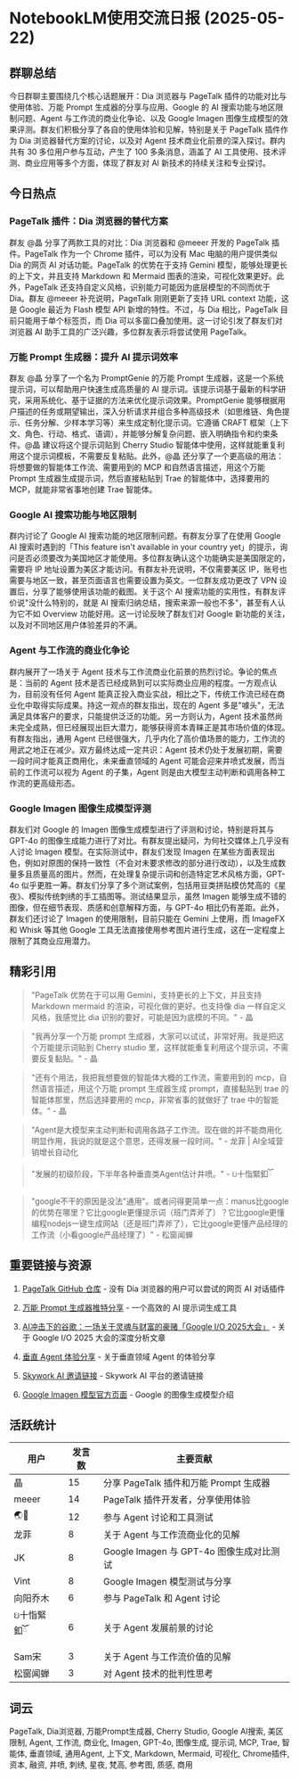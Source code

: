 # NotebookLM使用交流日报 (2025-05-22)

## 群聊总结

今日群聊主要围绕几个核心话题展开：Dia 浏览器与 PageTalk 插件的功能对比与使用体验、万能 Prompt 生成器的分享与应用、Google 的 AI 搜索功能与地区限制问题、Agent 与工作流的商业化争论、以及 Google Imagen 图像生成模型的效果评测。群友们积极分享了各自的使用体验和见解，特别是关于 PageTalk 插件作为 Dia 浏览器替代方案的讨论，以及对 Agent 技术商业化前景的深入探讨。群内共有 30 多位用户参与互动，产生了 100 多条消息，涵盖了 AI 工具使用、技术评测、商业应用等多个方面，体现了群友对 AI 新技术的持续关注和专业探讨。

## 今日热点

### PageTalk 插件：Dia 浏览器的替代方案

群友 @晶 分享了两款工具的对比：Dia 浏览器和 @meeer 开发的 PageTalk 插件。PageTalk 作为一个 Chrome 插件，可以为没有 Mac 电脑的用户提供类似 Dia 的网页 AI 对话功能。PageTalk 的优势在于支持 Gemini 模型，能够处理更长的上下文，并且支持 Markdown 和 Mermaid 图表的渲染，可视化效果更好。此外，PageTalk 还支持自定义风格，识别能力可能因为底层模型的不同而优于 Dia。群友 @meeer 补充说明，PageTalk 刚刚更新了支持 URL context 功能，这是 Google 最近为 Flash 模型 API 新增的特性。不过，与 Dia 相比，PageTalk 目前只能用于单个标签页，而 Dia 可以多窗口叠加使用。这一讨论引发了群友们对浏览器 AI 助手工具的广泛兴趣，多位群友表示将尝试使用 PageTalk。

### 万能 Prompt 生成器：提升 AI 提示词效率

群友 @晶 分享了一个名为 PromptGenie 的万能 Prompt 生成器，这是一个系统提示词，可以帮助用户快速生成高质量的 AI 提示词。该提示词基于最新的科学研究，采用系统化、基于证据的方法来优化提示词效果。PromptGenie 能够根据用户描述的任务或期望输出，深入分析请求并组合多种高级技术（如思维链、角色提示、任务分解、少样本学习等）来生成定制化提示词。它遵循 CRAFT 框架（上下文、角色、行动、格式、语调），并能够分解复杂问题、嵌入明确指令和约束条件。@晶 建议将这个提示词贴到 Cherry Studio 智能体中使用，这样就能重复利用这个提示词模板，不需要反复粘贴。此外，@晶 还分享了一个更高级的用法：将想要做的智能体工作流、需要用到的 MCP 和自然语言描述，用这个万能 Prompt 生成器生成提示词，然后直接粘贴到 Trae 的智能体中，选择要用的 MCP，就能非常省事地创建 Trae 智能体。

### Google AI 搜索功能与地区限制

群内讨论了 Google AI 搜索功能的地区限制问题。有群友分享了在使用 Google AI 搜索时遇到的「This feature isn't available in your country yet」的提示，询问是否必须要改为美国地区才能使用。多位群友确认这个功能确实是美国限定的，需要将 IP 地址设置为美区才能访问。有群友补充说明，不仅需要美区 IP，账号也需要与地区一致，甚至页面语言也需要设置为英文。一位群友成功更改了 VPN 设置后，分享了能够使用该功能的截图。关于这个 AI 搜索功能的实用性，有群友评价说"没什么特别的，就是 AI 搜索归纳总结，搜索来源一般也不多"，甚至有人认为它不如 Overview 功能好用。这一讨论反映了群友们对 Google 新功能的关注，以及对不同地区用户体验差异的不满。

### Agent 与工作流的商业化争论

群内展开了一场关于 Agent 技术与工作流商业化前景的热烈讨论。争论的焦点是：当前的 Agent 技术是否已经成熟到可以实际商业应用的程度。一方观点认为，目前没有任何 Agent 能真正投入商业实战，相比之下，传统工作流已经在商业化中取得实际成果。持这一观点的群友指出，现在的 Agent 多是"噱头"，无法满足具体客户的要求，只能提供泛泛的功能。另一方则认为，Agent 技术虽然尚未完全成熟，但已经展现出巨大潜力，能够获得资本青睐正是其市场价值的体现。有群友指出，通用 Agent 已经很强大，几乎内化了高价值场景的能力，工作流的用武之地正在减少。双方最终达成一定共识：Agent 技术仍处于发展初期，需要一段时间才能真正商用化，未来垂直领域的 Agent 可能会迎来井喷式发展，而当前的工作流可以视为 Agent 的子集，Agent 则是由大模型主动判断和调用各种工作流的更高级形态。

### Google Imagen 图像生成模型评测

群友们对 Google 的 Imagen 图像生成模型进行了评测和讨论，特别是将其与 GPT-4o 的图像生成能力进行了对比。有群友提出疑问，为何社交媒体上几乎没有人讨论 Imagen 模型。在实际测试中，群友们发现 Imagen 在某些方面表现出色，例如对原图的保持一致性（不会对未要求修改的部分进行改动），以及生成数量多且质量高的图片。然而，在处理复杂提示词和创造特定艺术风格方面，GPT-4o 似乎更胜一筹。群友们分享了多个测试案例，包括用豆类拼贴模仿梵高的《星夜》、模拟传统刺绣的手工插图等。测试结果显示，虽然 Imagen 能够生成不错的图像，但在细节表现、质感和创意解释方面，与 GPT-4o 相比仍有差距。此外，群友们还讨论了 Imagen 的使用限制，目前只能在 Gemini 上使用，而 ImageFX 和 Whisk 等其他 Google 工具无法直接使用参考图片进行生成，这在一定程度上限制了其商业应用潜力。

## 精彩引用

> "PageTalk 优势在于可以用 Gemini，支持更长的上下文，并且支持 Markdown mermaid 的渲染，可视化做的更好。也支持像 dia 一样自定义风格，我感觉比 dia 识别的要好，可能是因为底模的不同。" - 晶

> "我再分享一个万能 prompt 生成器，大家可以试试，非常好用。我是把这个万能提示词贴到 Cherry studio 里，这样就能重复利用这个提示词，不需要反复黏贴。" - 晶

> "还有个用法，我把我想要做的智能体大概的工作流，需要用到的 mcp，自然语言描述，用这个万能 prompt 生成器生成 prompt，直接黏贴到 trae 的智能体那里，然后选择要用的 mcp，非常省事的就做好了 trae 中的智能体。" - 晶

> "Agent是大模型来主动判断和调用各路子工作流。现在做的并不能商用化明显作用，我说的就是这个意思，还得发展一段时间。" - 龙菲 | AI全域营销增长自动化

> "发展的初级阶段，下半年各种垂直类Agent估计井喷。" - ઇ十恉緊釦ོ

> "google不干的原因是没法"通用"。或者问得更简单一点：manus比google的优势在哪里？它比google更懂提示词（班门弄斧了）？它比google更懂编程nodejs一键生成网站（还是班门弄斧了），它比google更懂产品经理的工作流（小看google产品经理了）" - 松窗闻蝉

## 重要链接与资源

1. [PageTalk GitHub 仓库](https://github.com/jeanchristophe13v/PageTalk) - 没有 Dia 浏览器的用户可以尝试的网页 AI 对话插件

2. [万能 Prompt 生成器推特分享](https://x.com/zen_sajnani/status/1908857771514003539?t=nvdnYUqurKFFBs5k8j537A&s=19) - 一个高效的 AI 提示词生成工具

3. [AI冲击下的谷歌：一场关于灵魂与财富的豪赌「Google I/O 2025大会」](http://mp.weixin.qq.com/s?__biz=MjM5MzQ2MzY5OQ==&mid=2455121525&idx=1&sn=0ffa91639269b8bfcb974ee543349194) - 关于 Google I/O 2025 大会的深度分析文章

4. [垂直 Agent 体验分享](https://mp.weixin.qq.com/s/-bRcrtCRZeVGCIfApIPTmw) - 关于垂直领域 Agent 的体验分享

5. [Skywork AI 邀请链接](https://skywork.ai/home?invite_code=ea887b6bd137f75339ee9a234fd997cd) - Skywork AI 平台的邀请链接

6. [Google Imagen 模型官方页面](https://deepmind.google/models/imagen/) - Google 的图像生成模型介绍

## 活跃统计

| 用户 | 发言数 | 主要贡献 |
|------|--------|----------|
| 晶 | 15 | 分享 PageTalk 插件和万能 Prompt 生成器 |
| meeer | 14 | PageTalk 插件开发者，分享使用体验 |
| 🌏🔭 | 12 | 参与 Agent 讨论和工具测试 |
| 龙菲 | 8 | 关于 Agent 与工作流商业化的见解 |
| JK | 8 | Google Imagen 与 GPT-4o 图像生成对比测试 |
| Vint | 8 | Google Imagen 模型测试与分享 |
| 向阳乔木 | 6 | 参与 PageTalk 和 Agent 讨论 |
| ઇ十恉緊釦ོ | 6 | 关于 Agent 发展前景的讨论 |
| Sam宋 | 3 | 关于 Agent 与工作流价值的见解 |
| 松窗闻蝉 | 3 | 对 Agent 技术的批判性思考 |

## 词云

PageTalk, Dia浏览器, 万能Prompt生成器, Cherry Studio, Google AI搜索, 美区限制, Agent, 工作流, 商业化, Imagen, GPT-4o, 图像生成, 提示词, MCP, Trae, 智能体, 垂直领域, 通用Agent, 上下文, Markdown, Mermaid, 可视化, Chrome插件, 资本, 融资, 井喷, 刺绣, 星夜, 梵高, 参考图, 质感, 商用